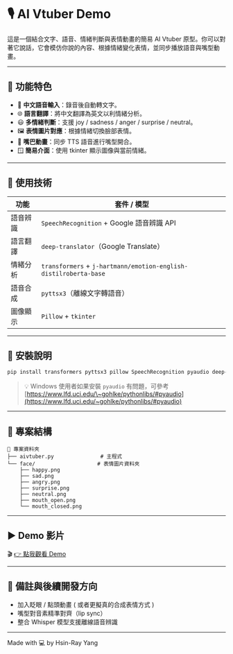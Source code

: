 # 🎙️ AI Vtuber Demo

這是一個結合文字、語音、情緒判斷與表情動畫的簡易 AI Vtuber 原型。你可以對著它說話，它會模仿你說的內容、根據情緒變化表情，並同步播放語音與嘴型動畫。

---

## 🧠 功能特色

- 🎤 **中文語音輸入**：錄音後自動轉文字。
- 🌐 **語言翻譯**：將中文翻譯為英文以利情緒分析。
- 😃 **多情緒判斷**：支援 joy / sadness / anger / surprise / neutral。
- 🖼️ **表情圖片對應**：根據情緒切換臉部表情。
- 👄 **嘴巴動畫**：同步 TTS 語音進行嘴型開合。
- 🪟 **簡易介面**：使用 tkinter 顯示圖像與當前情緒。

---

## 🧰 使用技術

| 功能   | 套件 / 模型                                                          |
| ---- | ---------------------------------------------------------------- |
| 語音辨識 | `SpeechRecognition` + Google 語音辨識 API                            |
| 語言翻譯 | `deep-translator`（Google Translate）                              |
| 情緒分析 | `transformers` + `j-hartmann/emotion-english-distilroberta-base` |
| 語音合成 | `pyttsx3`（離線文字轉語音）                                               |
| 圖像顯示 | `Pillow` + `tkinter`                                             |

---

## 🔧 安裝說明

```bash
pip install transformers pyttsx3 pillow SpeechRecognition pyaudio deep-translator
```

> 💡 Windows 使用者如果安裝 `pyaudio` 有問題，可參考 [https://www.lfd.uci.edu/\~gohlke/pythonlibs/#pyaudio](https://www.lfd.uci.edu/~gohlke/pythonlibs/#pyaudio)

---

## 📂 專案結構

```
📁 專案資料夾
├── aivtuber.py               # 主程式
└── face/                    # 表情圖片資料夾
    ├── happy.png
    ├── sad.png
    ├── angry.png
    ├── surprise.png
    ├── neutral.png
    ├── mouth_open.png
    └── mouth_closed.png
```

---

## ▶️ Demo 影片

🎬 [👉 點我觀看 Demo](https://youtube.com/shorts/GX_d2_oBNHU?feature=share)

---

## 📌 備註與後續開發方向

- 加入眨眼 / 點頭動畫 ( 或者更擬真的合成表情方式 )
- 嘴型對音素精準對齊（lip sync）
- 整合 Whisper 模型支援離線語音辨識



---

Made with 💻 by Hsin-Ray Yang

